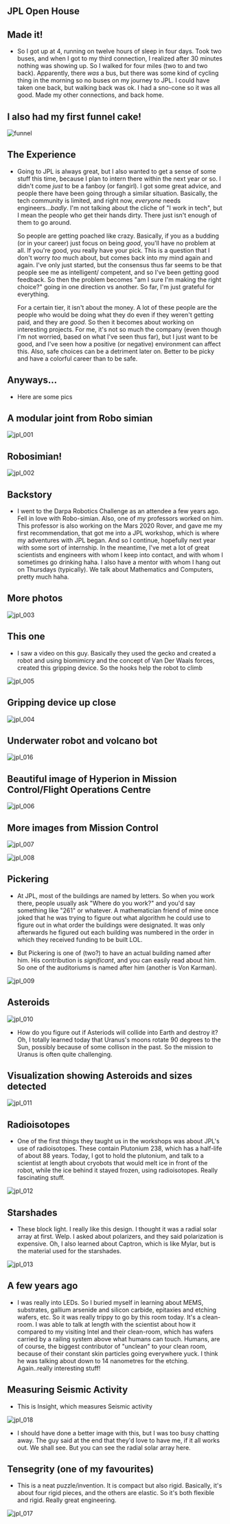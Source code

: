 ## JPL Open House

## Made it!

- So I got up at 4, running on twelve hours of sleep
  in four days. Took two buses, and when I got to my
  third connection, I realized after 30 minutes nothing
  was showing up.
  So I walked for four miles (two to and two back).
  Apparently, there *was* a bus, but there was some kind
  of cycling thing in the morning so no buses on my journey
  to JPL. I could have taken one back, but walking back was ok.
  I had a sno-cone so it was all good. 
  Made my other connections, and back home.
  
## I also had my first funnel cake!

![funnel](/images/funnel.png)


## The Experience

- Going to JPL is always great, but I also wanted to get a sense of some
  stuff this time, because I plan to intern there within the next year or so. 
  I didn't come *just* to be a fanboy (or fangirl). 
  I got some great advice, and people there have been going through a similar
  situation. 
  Basically, the tech community is limited, and right now, *everyone* needs engineers...*badly*.
  I'm not talking about the cliche of "I work in tech", but I mean the people who get their 
  hands dirty. There just isn't enough of them to go around. 
  
  So people are getting poached like crazy. Basically, if you as a budding (or in your
  career) just focus on being *good*, you'll have no problem at all. If you're good,
  you really have your pick. This is a question that I don't worry *too* much about,
  but comes back into my mind again and again. 
  I've only just started, but the consensus thus far seems to be that people see me 
  as intelligent/ competent, and so I've been getting good feedback. So then
  the problem becomes "am I sure I'm making the right choice?" going in one direction
  vs another. So far, I'm just grateful for everything.
  
  For a certain tier, it isn't about the money. A lot of these people are the people who 
  would be doing what they do even if they weren't getting paid, and they are *good*. 
  So then it becomes about working on interesting projects. For me, it's not so much
  the company (even though I'm not worried, based on what I've seen thus far), but 
  I just want to be good, and I've seen how a positive (or negative) environment can
  affect this. Also, safe choices can be a detriment later on. Better to be picky
  and have a colorful career than to be safe.
  
## Anyways...

- Here are some pics 

## A modular joint from Robo simian

![jpl_001](/images/jpl_001.png)

## Robosimian!
![jpl_002](/images/jpl_002.png)

## Backstory
- I went to the Darpa Robotics Challenge as an attendee a few years ago.
  Fell in love with Robo-simian. Also, one of my professors worked on him. 
  This professor is also working on the Mars 2020 Rover, and gave me my first
  recommendation, that got me into a JPL workshop, which is where my adventures
  with JPL began. And so I continue, hopefully next year with some sort of internship.
  In the meantime, I've met a lot of great scientists and engineers with whom I keep into
  contact, and with whom I sometimes go drinking haha. 
  I also have a mentor with whom I hang out on Thursdays (typically). We talk about 
  Mathematics and Computers, pretty much haha.
  
  
## More photos

![jpl_003](/images/jpl_003.png)

## This one
- I saw a video on this guy. Basically they used the gecko and created a robot
  and using biomimicry and the concept of Van Der Waals forces, created this 
  gripping device. So the hooks help the robot to climb
  
![jpl_005](/images/jpl_005.png)

## Gripping device up close

![jpl_004](/images/jpl_004.png)

## Underwater robot and volcano bot

![jpl_016](/images/jpl_016.png)

## Beautiful image of Hyperion in Mission Control/Flight Operations Centre

![jpl_006](/images/jpl_006.png)

## More images from Mission Control

![jpl_007](/images/jpl_007.png)

![jpl_008](/images/jpl_008.png)

## Pickering

- At JPL, most of the buildings are named by letters.
  So when you work there, people usually ask "Where do you work?" 
  and you'd say something like "261" or whatever.
  A mathematician friend of mine once joked that he was trying to figure
  out what algorithm he could use to figure out in what order the buildings
  were designated. It was only afterwards he figured out each building was 
  numbered in the order in which they received funding to be built LOL.
  
- But Pickering is one of (two?) to have an actual building named after him.
  His contribution is *significant*, and you can easily read about him.
  So one of the auditoriums is named after him (another is Von Karman).
  
![jpl_009](/images/jpl_009.png)

## Asteroids

![jpl_010](/images/jpl_010.png)

- How do you figure out if Asteriods will collide into Earth and destroy it? 
  Oh, I totally learned today that Uranus's moons rotate 90 degrees to the Sun,
  possibly because of some collison in the past. So the mission to Uranus is 
  often quite challenging. 

## Visualization showing Asteroids and sizes detected

![jpl_011](/images/jpl_011.png)

## Radioisotopes

- One of the first things they taught us in the workshops was about JPL's use 
  of radioisotopes. These contain Plutonium 238, which has a half-life of about 88 years.
  Today, I got to hold the plutonium, and talk to a scientist at length about cryobots 
  that would melt ice in front of the robot, while the ice behind it stayed frozen,
  using radioisotopes. Really fascinating stuff. 
  
![jpl_012](/images/jpl_012.png)

## Starshades

- These block light. I really like this design. I thought it was a radial solar array at first. Welp.
  I asked about polarizers, and they said polarization is expensive. Oh, I also learned about Captron,
  which is like Mylar, but is the material used for the starshades.

![jpl_013](/images/jpl_013.png)

## A few years ago

- I was really into LEDs. So I buried myself in learning about MEMS, substrates, gallium arsenide
  and silicon carbide, epitaxies and etching wafers, etc. So it was really trippy to go by this room
  today. It's a clean-room. I was able to talk at length with the scientist about how it compared to
  my visiting Intel and their clean-room, which has wafers carried by a railing system above what humans
  can touch. Humans, are of course, the biggest contributor of "unclean" to your clean room,
  because of their constant skin particles going everywhere yuck. I think he was talking about down to
  14 nanometres for the etching. Again..really interesting stuff!
  
## Measuring Seismic Activity

- This is Insight, which measures Seismic activity

![jpl_018](/images/jpl_018.png)

- I should have done a better image with this, but I was too busy chatting away.
  The guy said at the end that they'd love to have me, if it all works out. We shall see.
  But you can see the radial solar array here. 
  
## Tensegrity (one of my favourites)

- This is a neat puzzle/invention. It is compact but also rigid. 
  Basically, it's about four rigid pieces, and the others are elastic.
  So it's both flexible and rigid. Really great engineering. 
  
![jpl_017](/images/jpl_017.png)



  
